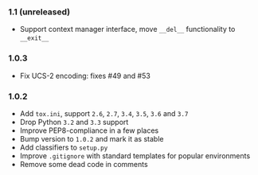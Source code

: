 ### 1.1 (unreleased)

* Support context manager interface, move `__del__` functionality to `__exit__`

### 1.0.3

* Fix UCS-2 encoding: fixes #49 and #53

### 1.0.2

* Add `tox.ini`, support `2.6`, `2.7`, `3.4`, `3.5`, `3.6` and `3.7`
* Drop Python `3.2` and `3.3` support
* Improve PEP8-compliance in a few places
* Bump version to `1.0.2` and mark it as stable
* Add classifiers to `setup.py`
* Improve `.gitignore` with standard templates for popular environments
* Remove some dead code in comments
